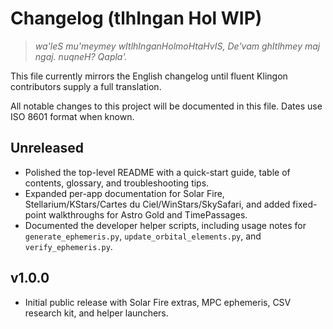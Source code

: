 # Changelog (tlhIngan Hol WIP)

> *wa'leS mu'meymey wItlhInganHolmoHtaHvIS, De'vam ghItlhmey maj ngaj. nuqneH? Qapla'.*

This file currently mirrors the English changelog until fluent Klingon contributors supply a full translation.

All notable changes to this project will be documented in this file. Dates use ISO 8601 format when known.

## Unreleased
- Polished the top-level README with a quick-start guide, table of contents, glossary, and troubleshooting tips.
- Expanded per-app documentation for Solar Fire, Stellarium/KStars/Cartes du Ciel/WinStars/SkySafari, and added fixed-point walkthroughs for Astro Gold and TimePassages.
- Documented the developer helper scripts, including usage notes for `generate_ephemeris.py`, `update_orbital_elements.py`, and `verify_ephemeris.py`.

## v1.0.0
- Initial public release with Solar Fire extras, MPC ephemeris, CSV research kit, and helper launchers.
